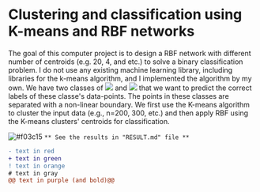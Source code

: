 # Clustering and classification using K-means and RBF networks

The goal of this computer project is to design a RBF network with different number of centroids (e.g. 20, 4, and etc.) to solve a binary classification problem. I do not use any existing machine learning library, including libraries for the k-means algorithm, and I implemented the algorithm by my own. We have two classes of  <img src="https://render.githubusercontent.com/render/math?math=C_1={\{x_i : d_i = 1\}}"> and <img src="https://render.githubusercontent.com/render/math?math=C_{-1}={\{x_i : d_i = -1\}}"> that we want to predict the correct labels of these classe's data-points. The points in these classes are separated with a non-linear boundary. We first use the K-means algorithm to cluster the input data (e.g., n=200, 300, etc.) and then apply RBF using the K-means clusters' centroids for classification.

![#f03c15](https://via.placeholder.com/15/f03c15/000000?text=+) `** See the results in "RESULT.md" file **`

```diff
- text in red
+ text in green
! text in orange
# text in gray
@@ text in purple (and bold)@@
```
